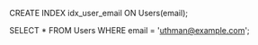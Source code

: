 CREATE INDEX idx_user_email ON Users(email);


SELECT * FROM Users WHERE email = 'uthman@example.com';

